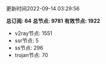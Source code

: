 更新时间2022-09-14 03:29:56

**总订阅: 64**
**总节点: 9781**
**有效节点: 1922**
- v2ray节点: 1551
- ssr节点: 5
- ss节点: 296
- trojan节点: 70
